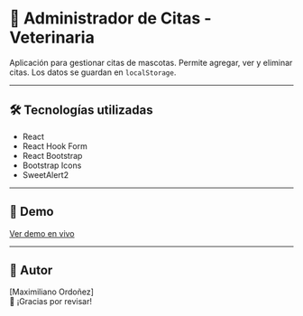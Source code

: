 # 🐾 Administrador de Citas - Veterinaria

Aplicación para gestionar citas de mascotas. Permite agregar, ver y eliminar citas. Los datos se guardan en `localStorage`.

---

## 🛠️ Tecnologías utilizadas

- React
- React Hook Form
- React Bootstrap
- Bootstrap Icons
- SweetAlert2

---

## 🔗 Demo

[Ver demo en vivo]()

---

## 👤 Autor

[Maximiliano Ordoñez]  
🚀 ¡Gracias por revisar!